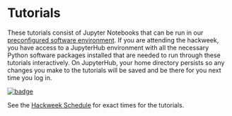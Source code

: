 # Tutorials

These tutorials consist of Jupyter Notebooks that can be run in our 
[preconfigured software environment](https://github.com/snowex-hackweek/docker-image). 
If you are attending the hackweek, you have access to a JupyterHub environment 
with all the necessary Python software packages installed that are needed to run 
through these tutorials interactively. On JupyterHub, your home directory persists 
so any changes you make to the tutorials will be saved and be there for you next 
time you log in.

[![badge](https://img.shields.io/static/v1.svg?logo=Jupyter&label=Launch&message=SnowExJupyterHub&color=orange)](https://snowex.hackweek.io)

See the [Hackweek Schedule](../schedule.md) for exact times for the tutorials.

```{tableofcontents}
```
